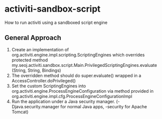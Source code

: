 # activiti-sandbox-script
How to run activiti using a sandboxed script engine

## General Approach
1. Create an implementation of org.activiti.engine.impl.scripting.ScriptingEngines which overrides protected method my.seoj.activiti.sandbox.script.Main.PrivilegedScriptingEngines.evaluate(String, String, Bindings)
2. The overridden method should do super.evaluate() wrapped in a AccessController.doPrivileged()
3. Set the custom ScriptingEngines into org.activiti.engine.ProcessEngineConfiguration via method provided in org.activiti.engine.impl.cfg.ProcessEngineConfigurationImpl
4. Run the application under a Java security manager. (-Djava.security.manager for normal Java apps, -security for Apache Tomcat)
